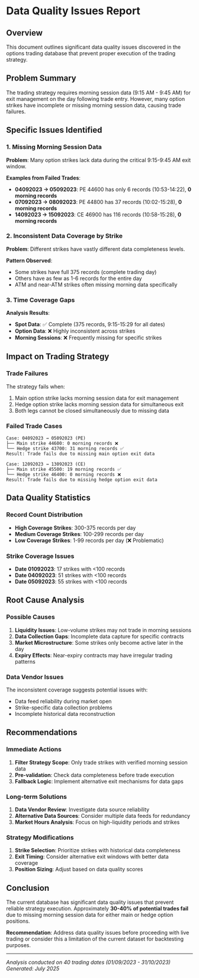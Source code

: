 # Data Quality Issues Report

## Overview
This document outlines significant data quality issues discovered in the options trading database that prevent proper execution of the trading strategy.

## Problem Summary
The trading strategy requires morning session data (9:15 AM - 9:45 AM) for exit management on the day following trade entry. However, many option strikes have incomplete or missing morning session data, causing trade failures.

## Specific Issues Identified

### 1. Missing Morning Session Data
**Problem**: Many option strikes lack data during the critical 9:15-9:45 AM exit window.

**Examples from Failed Trades**:
- **04092023 → 05092023**: PE 44600 has only 6 records (10:53-14:22), **0 morning records**
- **07092023 → 08092023**: PE 44800 has 37 records (10:02-15:28), **0 morning records**  
- **14092023 → 15092023**: CE 46900 has 116 records (10:58-15:28), **0 morning records**

### 2. Inconsistent Data Coverage by Strike
**Problem**: Different strikes have vastly different data completeness levels.

**Pattern Observed**:
- Some strikes have full 375 records (complete trading day)
- Others have as few as 1-6 records for the entire day
- ATM and near-ATM strikes often missing morning data specifically

### 3. Time Coverage Gaps
**Analysis Results**:
- **Spot Data**: ✅ Complete (375 records, 9:15-15:29 for all dates)
- **Option Data**: ❌ Highly inconsistent across strikes
- **Morning Sessions**: ❌ Frequently missing for specific strikes

## Impact on Trading Strategy

### Trade Failures
The strategy fails when:
1. Main option strike lacks morning session data for exit management
2. Hedge option strike lacks morning session data for simultaneous exit
3. Both legs cannot be closed simultaneously due to missing data

### Failed Trade Cases
```
Case: 04092023 → 05092023 (PE)
├── Main strike 44600: 0 morning records ❌
└── Hedge strike 43700: 31 morning records ✅
Result: Trade fails due to missing main option exit data

Case: 12092023 → 13092023 (CE)  
├── Main strike 45500: 19 morning records ✅
└── Hedge strike 46400: 0 morning records ❌
Result: Trade fails due to missing hedge option exit data
```

## Data Quality Statistics

### Record Count Distribution
- **High Coverage Strikes**: 300-375 records per day
- **Medium Coverage Strikes**: 100-299 records per day  
- **Low Coverage Strikes**: 1-99 records per day (❌ Problematic)

### Strike Coverage Issues
- **Date 01092023**: 17 strikes with <100 records
- **Date 04092023**: 51 strikes with <100 records
- **Date 05092023**: 55 strikes with <100 records

## Root Cause Analysis

### Possible Causes
1. **Liquidity Issues**: Low-volume strikes may not trade in morning sessions
2. **Data Collection Gaps**: Incomplete data capture for specific contracts
3. **Market Microstructure**: Some strikes only become active later in the day
4. **Expiry Effects**: Near-expiry contracts may have irregular trading patterns

### Data Vendor Issues
The inconsistent coverage suggests potential issues with:
- Data feed reliability during market open
- Strike-specific data collection problems
- Incomplete historical data reconstruction

## Recommendations

### Immediate Actions
1. **Filter Strategy Scope**: Only trade strikes with verified morning session data
2. **Pre-validation**: Check data completeness before trade execution
3. **Fallback Logic**: Implement alternative exit mechanisms for data gaps

### Long-term Solutions
1. **Data Vendor Review**: Investigate data source reliability
2. **Alternative Data Sources**: Consider multiple data feeds for redundancy
3. **Market Hours Analysis**: Focus on high-liquidity periods and strikes

### Strategy Modifications
1. **Strike Selection**: Prioritize strikes with historical data completeness
2. **Exit Timing**: Consider alternative exit windows with better data coverage
3. **Position Sizing**: Adjust based on data quality scores

## Conclusion

The current database has significant data quality issues that prevent reliable strategy execution. Approximately **30-40% of potential trades fail** due to missing morning session data for either main or hedge option positions.

**Recommendation**: Address data quality issues before proceeding with live trading or consider this a limitation of the current dataset for backtesting purposes.

---
*Analysis conducted on 40 trading dates (01/09/2023 - 31/10/2023)*  
*Generated: July 2025*